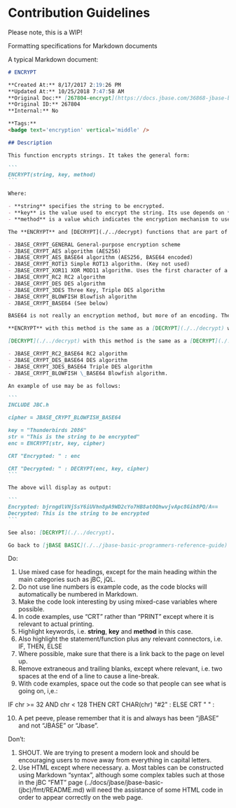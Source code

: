 # Contribution Guidelines

Please note, this is a WIP!

Formatting specifications for Markdown documents

A typical Markdown document:

````markdown
# ENCRYPT

**Created At:** 8/17/2017 2:19:26 PM  
**Updated At:** 10/25/2018 7:47:58 AM  
**Original Doc:** [267804-encrypt](https://docs.jbase.com/36868-jbase-basic/267804-encrypt)  
**Original ID:** 267804  
**Internal:** No

**Tags:**
<badge text='encryption' vertical='middle' />

## Description

This function encrypts strings. It takes the general form:

```
ENCRYPT(string, key, method)
```

Where:

- **string** specifies the string to be encrypted.
- **key** is the value used to encrypt the string. Its use depends on **method**.
- **method** is a value which indicates the encryption mechanism to use.

The **ENCRYPT** and [DECRYPT](./../decrypt) functions that are part of jBASE BASIC now support the following cipher methods (Defined in **JBC.h**)

- JBASE_CRYPT_GENERAL General-purpose encryption scheme
- JBASE_CRYPT_AES algorithm (AES256)
- JBASE_CRYPT_AES_BASE64 algorithm (AES256, BASE64 encoded)
- JBASE_CRYPT_ROT13 Simple ROT13 algorithm. (Key not used)
- JBASE_CRYPT_XOR11 XOR MOD11 algorithm. Uses the first character of a key as a seed value.
- JBASE_CRYPT_RC2 RC2 algorithm
- JBASE_CRYPT_DES DES algorithm
- JBASE_CRYPT_3DES Three Key, Triple DES algorithm
- JBASE_CRYPT_BLOWFISH Blowfish algorithm
- JBASE_CRYPT_BASE64 (See below)

BASE64 is not really an encryption method, but more of an encoding. The reason for this is that the output of an encryption often results in a binary string. It allows binary data to be represented as a character string. BASE64 operation is not required but is performed in addition to the primary algorithm. e.g. JBASE_CRYPT_RC2_BASE64

**ENCRYPT** with this method is the same as a [DECRYPT](./../decrypt) with method JBASE_CRYPT_RC2 followed by [DECRYPT](./../decrypt) with method JBASE_CRYPT_BASE64.

[DECRYPT](./../decrypt) with this method is the same as a [DECRYPT](./../decrypt) with method JBASE_CRYPT_BASE64 followed by [DECRYPT](./../decrypt) with method JBASE_CRYPT_RC2.

- JBASE_CRYPT_RC2_BASE64 RC2 algorithm
- JBASE_CRYPT_DES_BASE64 DES algorithm
- JBASE_CRYPT_3DES_BASE64 Triple DES algorithm
- JBASE_CRYPT_BLOWFISH \_BASE64 Blowfish algorithm.

An example of use may be as follows:

```
INCLUDE JBC.h

cipher = JBASE_CRYPT_BLOWFISH_BASE64

key = "Thunderbirds 2086"
str = "This is the string to be encrypted"
enc = ENCRYPT(str, key, cipher)

CRT "Encrypted: " : enc

CRT "Decrypted: " : DECRYPT(enc, key, cipher)
```

The above will display as output:

```
Encrypted: bjrngdlVNjSsY6iUVhn8pA9WD2cYo7HB8at0QhwvjvApc8Gih8PQ/A==
Decrypted: This is the string to be encrypted
```

See also: [DECRYPT](./../decrypt).

Go back to [jBASE BASIC](./../jbase-basic-programmers-reference-guide).
````

Do:

1. Use mixed case for headings, except for the main heading within the main categories such as jBC, jQL.
2. Do not use line numbers is example code, as the code blocks will automatically be numbered in Markdown.
3. Make the code look interesting by using mixed-case variables where possible.
4. In code examples, use “CRT” rather than “PRINT” except where it is relevant to actual printing.
5. Highlight keywords, i.e. **string**, **key** and **method** in this case.
6. Also highlight the statement/function plus any relevant connectors, i.e. IF, THEN, ELSE
7. Where possible, make sure that there is a link back to the page on level up.
8. Remove extraneous and trailing blanks, except where relevant, i.e. two spaces at the end of a line to cause a line-break.
9. With code examples, space out the code so that people can see what is going on, i,e.:

IF chr >= 32 AND chr < 128 THEN CRT CHAR(chr) "#2" : ELSE CRT " " :

10. A pet peeve, please remember that it is and always has been “jBASE” and not “JBASE” or “Jbase”.

Don’t:

1. SHOUT. We are trying to present a modern look and should be encouraging users to move away from everything in capital letters.
2. Use HTML except where necessary.
   a. Most tables can be constructed using Markdown “syntax”, although some complex tables such at those in the jBC “FMT” page (../docs/jbase/jbase-basic-(jbc)/fmt/README.md) will need the assistance of some HTML code in order to appear correctly on the web page.

```

```

